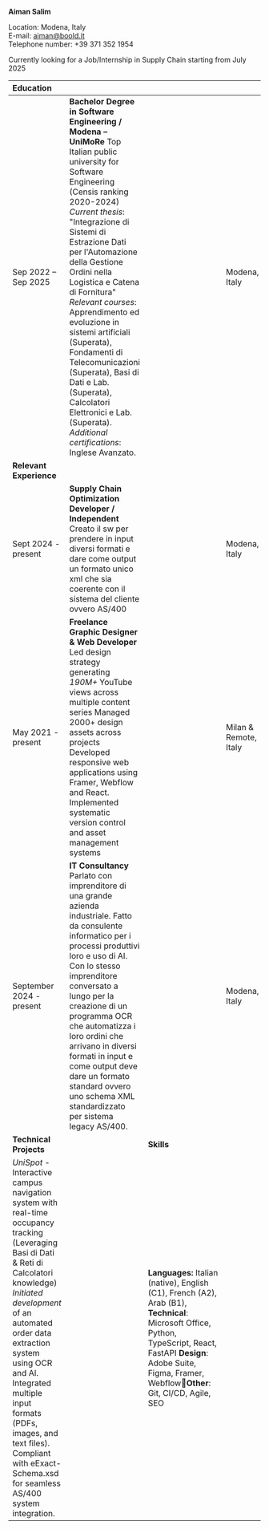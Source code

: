 **Aiman Salim**  
	  
Location: Modena, Italy  
E-mail: aiman@boold.it  
Telephone number: \+39 371 352 1954

Currently looking for a Job/Internship in Supply Chain starting from July 2025

|  Education  |  |  |  |
| :---- | :---- | :---- | :---- |
| Sep 2022 – Sep 2025 | **Bachelor Degree in Software Engineering / Modena – UniMoRe** Top Italian public university for Software Engineering (Censis ranking 2020-2024) *Current thesis*: "Integrazione di Sistemi di Estrazione Dati per l'Automazione della Gestione Ordini nella Logistica e Catena di Fornitura"  *Relevant courses*: Apprendimento ed evoluzione in sistemi artificiali (Superata), Fondamenti di Telecomunicazioni (Superata), Basi di Dati e Lab. (Superata), Calcolatori Elettronici e Lab. (Superata). *Additional certifications*: Inglese Avanzato. |  | Modena, Italy |
|  **Relevant Experience**  |  |  |  |
| Sept 2024 \- present | **Supply Chain Optimization Developer / Independent** Creato il sw per prendere in input diversi formati e dare come output un formato unico xml che sia coerente con il sistema del cliente ovvero AS/400  |  | Modena, Italy |
| May 2021 \- present | **Freelance Graphic Designer & Web Developer** Led design strategy generating *190M+* YouTube views across multiple content series Managed 2000+ design assets across projects  Developed responsive web applications using Framer, Webflow and React. Implemented systematic version control and asset management systems  |  | Milan & Remote, Italy |
| September 2024 \- present  | **IT Consultancy** Parlato con imprenditore di una grande azienda industriale. Fatto da consulente informatico per i processi produttivi loro e uso di AI. Con lo stesso imprenditore conversato a lungo per la creazione di un programma OCR che automatizza i loro ordini che arrivano in diversi formati in input e come output deve dare un formato standard ovvero uno schema XML standardizzato per sistema legacy AS/400. |  | Modena, Italy |
|  **Technical Projects**  |  |  **Skills** |  |
| *UniSpot* \- Interactive campus navigation system with real-time occupancy tracking (Leveraging Basi di Dati & Reti di Calcolatori knowledge) *Initiated development* of an automated order data extraction system using OCR and AI. Integrated multiple input formats (PDFs, images, and text files). Compliant with eExact-Schema.xsd for seamless AS/400 system integration. |  | **Languages:** Italian (native), English (C1), French (A2), Arab (B1),    **Technical**: Microsoft Office, Python, TypeScript, React, FastAPI **Design**: Adobe Suite, Figma, Framer, Webflow**Other**: Git, CI/CD, Agile, SEO |  |

